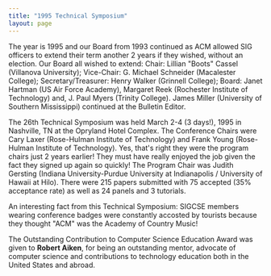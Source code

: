 ```yaml
---
title: "1995 Technical Symposium"
layout: page
---
```


The year is 1995 and our Board from 1993 continued as ACM allowed SIG
officers to extend their term another 2 years if they wished, without an
election. Our Board all wished to extend: Chair: Lillian \"Boots\"
Cassel (Villanova University); Vice-Chair: G. Michael Schneider
(Macalester College); Secretary/Treasurer: Henry Walker (Grinnell
College); Board: Janet Hartman (US Air Force Academy), Margaret Reek
(Rochester Institute of Technology) and, J. Paul Myers (Trinity
College). James Miller (University of Southern Mississippi) continued at
the Bulletin Editor.

The 26th Technical Symposium was held March 2-4 (3 days!), 1995 in
Nashville, TN at the Opryland Hotel Complex. The Conference Chairs were
Cary Laxer (Rose-Hulman Institute of Technology) and Frank Young
(Rose-Hulman Institute of Technology). Yes, that\'s right they were the
program chairs just 2 years earlier! They must have really enjoyed the
job given the fact they signed up again so quickly! The Program Chair
was Judith Gersting (Indiana University-Purdue University at
Indianapolis / University of Hawaii at Hilo). There were 215 papers
submitted with 75 accepted (35% acceptance rate) as well as 24 panels
and 3 tutorials.

An interesting fact from this Technical Symposium: SIGCSE members
wearing conference badges were constantly accosted by tourists because
they thought \"ACM\" was the Academy of Country Music!

The Outstanding Contribution to Computer Science Education Award was
given to **Robert Aiken**, for being an outstanding mentor, advocate of
computer science and contributions to technology education both in the
United States and abroad.